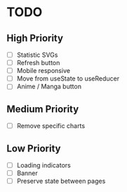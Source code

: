 # TODO

## High Priority

- [ ] Statistic SVGs
- [ ] Refresh button
- [ ] Mobile responsive
- [ ] Move from useState to useReducer
- [ ] Anime / Manga button

## Medium Priority

- [ ] Remove specific charts

## Low Priority

- [ ] Loading indicators
- [ ] Banner
- [ ] Preserve state between pages
